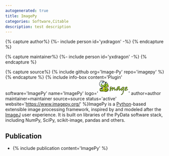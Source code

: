 ```yaml
---
autogenerated: true
title: ImagePy
categories: Software,Citable
description: test description
---
```



{% capture author%}
{%- include person id='yxdragon' -%}
{% endcapture %}

{% capture maintainer%}
{%- include person id='yxdragon' -%}
{% endcapture %}

{% capture source%}
{% include github org='Image-Py' repo='imagepy' %}
{% endcapture %}
{% include info-box content='Plugin' software='ImagePy' name='ImagePy' logo='<img src="/media/ImagePy-logo.png" width="96"/>' author=author maintainer=maintainer source=source status='active' website='https://www.imagepy.org/' %}ImagePy is a [Python](Python)-based extensible image processing framework, inspired by and modeled after the [ImageJ](/about) user experience. It is built on libraries of the PyData software stack, including NumPy, SciPy, scikit-image, pandas and others.

Publication
-----------

-   {% include publication content='ImagePy' %}

 
